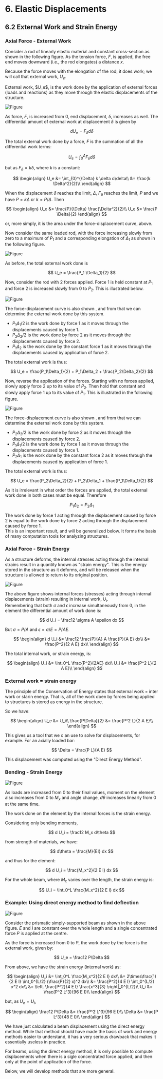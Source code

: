 # 6. Elastic Displacements

## 6.2 External Work and Strain Energy

### Axial Force - External Work

Consider a rod of linearly elastic material and constant cross-section
as shown in the following figure.  As the tension force, $F$, is applied, the free
end moves downward (i.e., the rod elongates) a distance $x$.

Because the force moves with the elongation of the rod, it does
work; we will call that external work, $U_e$.

<div class="admonition important">
External work, $U_e$, is the work done by the application
of external forces (loads and reactions) as they move through the
elastic displacements of the structure.
</div>

![Figure](../../../images/displacements/workenergy/axial-0.svg)

As force, $F$, is increased from 0, end displacement, $\delta$, increases
as well.  The differential amount of external work at displacement $\delta$
is given by

$$
dU_e = F_\delta d\delta
$$

The total external work done by a force, $F$ is the summation
of all the differential work terms:

$$
U_e = \int_{0}^{\Delta} F_\delta d\delta
$$

but as $F_\delta = k\delta$, where $k$ is a constant:

$$
\begin{align}
U_e &= \int_{0}^{\Delta} k \delta d\delta\\
    &= \frac{k \Delta^2}{2}\\
\end{align}
$$

When the displacement $\delta$ reaches the limit, $\Delta$,
$F_\delta$ reaches the limit, $P$ and we have $P = k\Delta$ or
$k = P/\Delta$.  Then

$$
\begin{align}
U_e &= \frac{P}{\Delta} \frac{\Delta^2}{2}\\
U_e &= \frac{P \Delta}{2}
\end{align}
$$

or, more simply, it is the area under the force-displacement curve, above.


Now consider the same loaded rod, with the force increasing slowly
from zero to a maximum of $P_1$ and a corresponding elongation
of $\Delta_1$ as shown in the following figure.

![Figure](../../../images/displacements/workenergy/axial-1.svg)

As before, the total external work done is 

$$
U_e = \frac{P_1 \Delta_1}{2}
$$

Now, consider the rod with 2 forces
applied. Force 1 is held constant at $P_1$ and force 2
is increased slowly from 0 to $P_2$.  This is illustrated below.

![Figure](../../../images/displacements/workenergy/axial-2.svg)

The force-displacement curve is also shown , and from that
we can determine the external work done by this system.
* $P_1\Delta_1/2$ is the work done by force 1 as it
   moves through the displacements caused by force 1.
* $P_2\Delta_2/2$ is the work done by force 2 as it moves through
  the displacements caused by force 2.
* $P_1\Delta_2$ is the work done by the constant force 1 as it moves
  through the displacements caused by application of force 2.
  
The total external work is thus:

$$
U_e = \frac{P_1\Delta_1}{2} + P_1\Delta_2 + \frac{P_2\Delta_2}{2}
$$

Now, reverse the application of the forces.  Starting with no forces applied,
slowly apply force 2 up to its value of $P_2$.  Then hold that constant
and slowly apply force 1 up to its value of $P_1$.  This is
illustrated in the following figure.

![Figure](../../../images/displacements/workenergy/axial-3.svg)

The force-displacement curve is also shown , and from that
we can determine the external work done by this system.
* $P_2\Delta_2/2$ is the work done by force 2 as it
   moves through the displacements caused by force 2.
* $P_1\Delta_1/2$ is the work done by force 1 as it moves through
  the displacements caused by force 1.
* $P_2\Delta_1$ is the work done by the constant force 2 as it moves
  through the displacements caused by application of force 1.
  
The total external work is thus:

$$
U_e = \frac{P_2\Delta_2}{2} + P_2\Delta_1 + \frac{P_1\Delta_1}{2}
$$

As it is irrelevant in what order the forces are applied, the total
external work done in both cases must be equal. Therefore

$$
P_1\Delta_2 = P_2\Delta_1
$$

<div class="admonition note">
The work done by force 1 acting through the displacement caused by force 2
is equal to the work done by force 2 acting through the displacement
caused by force 1.
</div>

<div class="admonition important">
This is an important result, and will be generalized below.
It forms the basis of many computation tools for analyzing
structures.
</div>

### Axial Force - Strain Energy

As a structure deforms, the internal stresses acting through the internal
strains result in a quantity known as "strain energy".  This is the energy
stored in the structure as it deforms, and will be released when the structure
is allowed to return to its original position.


![Figure](../../../images/displacements/workenergy/axial-4.svg)

The above figure shows internal forces (stresses) acting through internal
displacements (strain) resulting in internal work, $U_i$.  
Remembering that both $\sigma$ and $\epsilon$ increase 
simultaneously from 0, in the element
the differential amount of work done is:

$$
d U_i = \frac12 \sigma A \epsilon dx
$$

But $\sigma = P/A$ and $\epsilon = \sigma/E = P/A E$.

$$
\begin{align}
d U_i &= \frac12 \frac{P}{A} A \frac{P}{A E} dx\\
      &= \frac{P^2}{2 A E} dx\\
\end{align}
$$

The total internal work, or strain energy, is:

$$
\begin{align}
U_i &= \int_0^L \frac{P^2}{2AE} dx\\
U_i &= \frac{P^2 L}{2 A E}\\
\end{align}
$$

### External work = strain energy

The principle of the Conservation of Energy states that external work = inter work or starin 
energy.  That is, all of the work doen by forces being applied to structures is
stored as energy in the structure.

So we have:

$$ 
\begin{align}
U_e &= U_i\\
\frac{P\Delta}{2} &= \frac{P^2 L}{2 A E}\\
\end{align}
$$

This gives us a tool that we c an use to solve for displacements, for example.
For an axially loaded bar:

$$
\Delta = \frac{P L}{A E}
$$

This  displacement was computed using the "Direct Energy Method".

### Bending - Strain Energy

![Figure](../../../images/displacements/workenergy/bending-0.svg)

As loads are increased from 0 to their final values, moment on the element
also increases from 0 to $M_x$ and angle change, $d\theta$ increases linearly from 0
at the same time.

The work done on the element by the internal forces is the strain energy.

Considering only bending moments,

$$
d U_i = \frac12 M_x d\theta
$$

from strength of materials, we have:

$$
d\theta = \frac{M}{EI} dx
$$

and thus for the element:

$$
d U_i = \frac{M_x^2}{2 E I} dx
$$

For the whole beam, where $M_x$ varies over the length, the strain energy is:

$$
U_i = \int_0^L \frac{M_x^2}{2 E I} dx
$$

### Example: Using direct energy method to find deflection

![Figure](../../../images/displacements/workenergy/direct-energy-example-1.svg)

Consider the prismatic simply-supported beam as shown in the above figure.
$E$ and $I$ are constant over the whole length and a single concentrated
force $P$ is applied at the centre.

As the force is increased from 0 to $P$, the work done by the force
is the external work, given by:

$$
U_e = \frac12 P\Delta
$$

From above, we have the strain energy (internal work) as:

$$
\begin{align}
U_i &= \int_0^L \frac{M_x^2}{2 E I} dx\\
    &= 2\times\frac{1}{2 E I} \int_0^{L/2} (\frac{P}{2} x)^2 dx\\
	&= \frac{P^2}{4 E I} \int_0^{L/2} x^2 dx\\
	&= \left. \frac{P^2}{4 E I} \frac{x^3}{3} \right|_0^{L/2}\\
U_i &= \frac{P^2 L^3}{96 E I}\\
\end{align}
$$

but, as $U_e = U_i$,

$$
\begin{align}
\frac12 P\Delta &= \frac{P^2 L^3}{96 E I}\\
\Delta &= \frac{P L^3}{48 E I}\\
\end{align}
$$

We have just calculated a beam displacement using the direct energy method. 
While that
method should have made the basis of work and energy methods
easier to understand, it has a very serious drawback that makes it essentially useless
in practice.

<div class="admonition warning">
For beams, using the direct energy method, it is only possible to compute displacements
when there is a sigle concentrated force applied, and then only
at the point of application of the force.
</div>

Below, we will develop methods that are more general.

